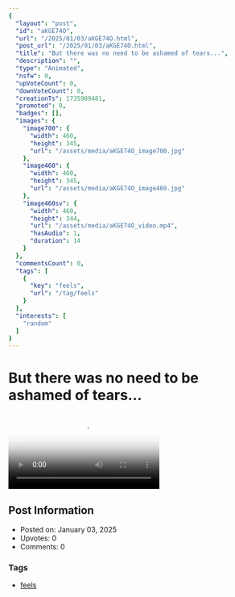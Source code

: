 ```yaml
---
{
  "layout": "post",
  "id": "aKGE74O",
  "url": "/2025/01/03/aKGE74O.html",
  "post_url": "/2025/01/03/aKGE74O.html",
  "title": "But there was no need to be ashamed of tears...",
  "description": "",
  "type": "Animated",
  "nsfw": 0,
  "upVoteCount": 0,
  "downVoteCount": 0,
  "creationTs": 1735909481,
  "promoted": 0,
  "badges": [],
  "images": {
    "image700": {
      "width": 460,
      "height": 345,
      "url": "/assets/media/aKGE74O_image700.jpg"
    },
    "image460": {
      "width": 460,
      "height": 345,
      "url": "/assets/media/aKGE74O_image460.jpg"
    },
    "image460sv": {
      "width": 460,
      "height": 344,
      "url": "/assets/media/aKGE74O_video.mp4",
      "hasAudio": 1,
      "duration": 14
    }
  },
  "commentsCount": 0,
  "tags": [
    {
      "key": "feels",
      "url": "/tag/feels"
    }
  ],
  "interests": [
    "random"
  ]
}
---
```


# But there was no need to be ashamed of tears...

<video controls playsinline loop poster="/assets/media/aKGE74O_image460.jpg">
  <source src="/assets/media/aKGE74O_video.mp4" type="video/mp4">
  Your browser does not support the video tag.
</video>

## Post Information

- Posted on: January 03, 2025
- Upvotes: 0
- Comments: 0

### Tags

- [feels](/tag/feels)
